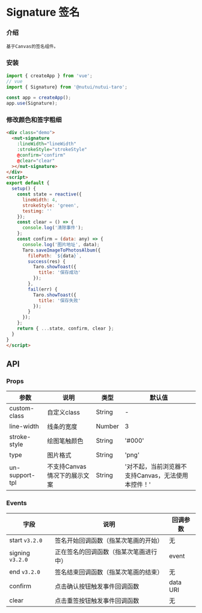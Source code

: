 #  Signature 签名

### 介绍
    
    基于Canvas的签名组件。
    
### 安装

``` javascript
import { createApp } from 'vue';
// vue
import { Signature} from '@nutui/nutui-taro';

const app = createApp();
app.use(Signature);

```
    
    
 
### 修改颜色和签字粗细

```html
<div class="demo">
  <nut-signature
    :lineWidth="lineWidth"
    :strokeStyle="strokeStyle"
    @confirm="confirm"
    @clear="clear"
  ></nut-signature>
</div>
<script>
export default {
  setup() {
    const state = reactive({
      lineWidth: 4,
      strokeStyle: 'green',
      testimg: ''
    });
    const clear = () => {
      console.log('清除事件');
    };
    const confirm = (data: any) => {
      console.log('图片地址', data);
      Taro.saveImageToPhotosAlbum({
        filePath: `${data}`,
        success(res) {
          Taro.showToast({
            title: '保存成功'
          });
        },
        fail(err) {
          Taro.showToast({
            title: '保存失败'
          });
        }
      });
    };
    return { ...state, confirm, clear };
  }
}
</script>
```
    
## API
    
### Props
    
| 参数 | 说明 | 类型 | 默认值
|----- | ----- | ----- | ----- 
| custom-class | 自定义class | String | -
| line-width | 线条的宽度 | Number | 3
| stroke-style | 绘图笔触颜色 | String | '#000'
| type | 图片格式 | String | 'png'
| un-support-tpl | 不支持Canvas情况下的展示文案 | String | '对不起，当前浏览器不支持Canvas，无法使用本控件！'

### Events

| 字段 | 说明 | 回调参数 
|----- | ----- | ----- 
| start `v3.2.0`| 签名开始回调函数（指某次笔画的开始） | 无
| signing `v3.2.0`| 正在签名的回调函数（指某次笔画进行中） | event
| end `v3.2.0`| 签名结束回调函数（指某次笔画的结束）| 无
| confirm | 点击确认按钮触发事件回调函数 | data URI
| clear | 点击重签按钮触发事件回调函数 | 无